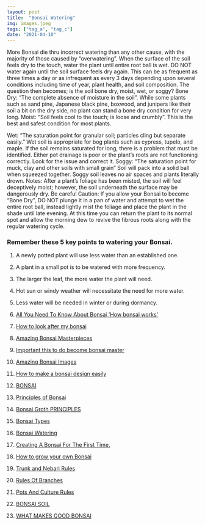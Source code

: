 ```yaml
---
layout: post
title:  "Bonsai Watering"
img: images.jpeg
tags: ["tag_a", "tag_c"]
date: "2021-04-10"
---
```

 
More Bonsai die thru incorrect watering than any other cause, with the
majority of those caused by “overwatering”. When the surface of the soil feels dry to the
touch, water the plant until entire root ball is wet. DO NOT water again until the soil surface
feels dry again. This can be as frequent as three times a day or as infrequent as every 3 days
depending upon several conditions including time of year, plant health, and soil composition.
The question then becomes; is the soil bone dry, moist, wet, or soggy?
Bone Dry: “The complete absence of moisture in the soil”. While some plants such as sand
pine, Japanese black pine, boxwood, and junipers like their soil a bit on the dry side, no plant
can stand a bone dry condition for very long.
Moist: “Soil feels cool to the touch; is loose and crumbly”. This is the best and safest condition
for most plants.
<!--adsense-->

Wet: “The saturation point for granular soil; particles cling but separate easily.” Wet soil is
appropriate for bog plants such as cypress, tupelo, and maple. If the soil remains saturated for
long, there is a problem that must be identified. Either pot drainage is poor or the plant’s roots
are not functioning correctly. Look for the issue and correct it.
Soggy: “The saturation point for muck, clay and other soils with small grain” Soil will pack into
a solid ball when squeezed together. Soggy soil leaves no air spaces and plants literally drown.
Notes: After a plant’s foliage has been misted, the soil will feel deceptively moist; however,
the soil underneath the surface may be dangerously dry. Be careful
Caution: If you allow your Bonsai to become “Bone Dry”, DO NOT plunge it in a pan of water
and attempt to wet the entire root ball, instead lightly mist the foliage and place the plant in
the shade until late evening. At this time you can return the plant to its normal spot and allow
the morning dew to revive the fibrous roots along with the regular watering cycle. 
<!--adsense-->

### Remember these 5 key points to watering your Bonsai.
1. A newly potted plant will use less water than an established one.
2. A plant in a small pot is to be watered with more frequency.
3. The larger the leaf, the more water the plant will need.
4. Hot sun or windy weather will necessitate the need for more water.
5. Less water will be needed in winter or during dormancy.


1. [All You Need To Know About Bonsai 'How bonsai works'](https://srilankasl.com/posts/bonsai_care/)
2. [How to look after my bonsai](https://srilankasl.com/posts/how_to_carering_your_bonsai/)
3. [Amazing Bonsai Masterpieces](https://srilankasl.com/posts/masterpieses1/)
4. [Important this to do become bonsai master](https://srilankasl.com/posts/masterpieses2/)
5. [Amazing Bonsai Images](https://srilankasl.com/posts/bonsaipost1/)
6. [How to make a bonsai design easily](https://srilankasl.com/posts/lerningguide1/)
7. [BONSAI](https://srilankasl.com/posts/introduction/)
8. [Principles of Bonsai](https://srilankasl.com/posts/principlesofbonsai/)
9. [Bonsai Groth PRINCIPLES](https://srilankasl.com/posts/bonsaigrouthprincipals/)
10. [Bonsai Types](https://srilankasl.com/posts/bonsaitypes/)
11. [Bonsai Watering](https://srilankasl.com/posts/bonsaiwatering/)
12. [Creating A Bonsai For The First Time.](https://srilankasl.com/posts/biginnerbasics/)
13. [How to grow your own Bonsai](https://srilankasl.com/posts/bonsaigrowing/)
14. [Trunk and Nebari Rules](https://srilankasl.com/posts/rulesofbonsai/)
15. [Rules Of Branches](https://srilankasl.com/posts/rulesofbranches/)
16. [Pots And Culture Rules](https://srilankasl.com/posts/potsandculturerules/)
17. [BONSAI SOIL](https://srilankasl.com/posts/bonsaisoil/)

18. [WHAT MAKES GOOD BONSAI](https://srilankasl.com/posts/whatmakesgoodbonsai/)
